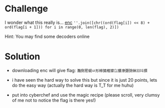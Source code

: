 # Challenge

I wonder what this really is... [enc](https://mercury.picoctf.net/static/2b4cea9b07db22bf4f933fddd1b8caa9/enc) ```''.join([chr((ord(flag[i]) << 8) + ord(flag[i + 1])) for i in range(0, len(flag), 2)])```

Hint: You may find some decoders online

# Solution

- downloading enc will give flag: ```灩捯䍔䙻ㄶ形楴獟楮獴㌴摟潦弸弰㑣〷㘰摽```

- i have seen the hard way to solve this but since it is just 20 points, lets do the easy way (actually the hard way is T_T for me huhu)

- put into cyberchef and use the magic recipe (please scroll, very clumsy of me not to notice the flag is there yes!)

